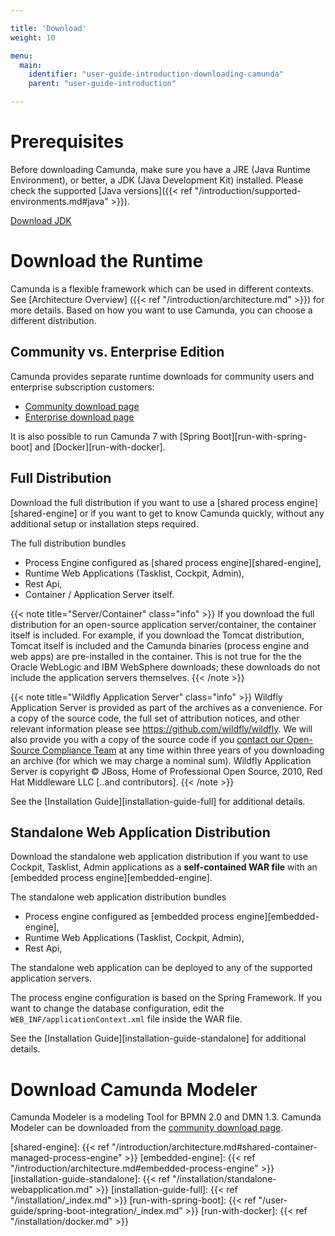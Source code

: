 ```yaml
---

title: 'Download'
weight: 10

menu:
  main:
    identifier: "user-guide-introduction-downloading-camunda"
    parent: "user-guide-introduction"

---
```



# Prerequisites

Before downloading Camunda, make sure you have a JRE (Java Runtime Environment), or better, a JDK
(Java Development Kit) installed. Please check the supported [Java versions]({{< ref "/introduction/supported-environments.md#java" >}}).

[Download JDK][get-jdk]


# Download the Runtime

Camunda is a flexible framework which can be used in different contexts. See [Architecture Overview]
({{< ref "/introduction/architecture.md" >}}) for more details. Based on how you want
to use Camunda, you can choose a different distribution.


## Community vs. Enterprise Edition

Camunda provides separate runtime downloads for community users and enterprise subscription customers:

* [Community download page][community-download-page]
* [Enterprise download page][enterprise-download-page]

It is also possible to run Camunda 7 with [Spring Boot][run-with-spring-boot] and [Docker][run-with-docker].


## Full Distribution

Download the full distribution if you want to use a [shared process engine][shared-engine] or if you
want to get to know Camunda quickly, without any additional setup or installation steps required.

The full distribution bundles

* Process Engine configured as [shared process engine][shared-engine],
* Runtime Web Applications (Tasklist, Cockpit, Admin),
* Rest Api,
* Container / Application Server itself.

{{< note title="Server/Container" class="info" >}}
  If you download the full distribution for an open-source application
  server/container, the container itself is included. For example, if you download the Tomcat
  distribution, Tomcat itself is included and the Camunda binaries (process engine and
  web apps) are pre-installed in the container. This is not true for the the Oracle WebLogic
  and IBM WebSphere downloads; these downloads do not include the application servers themselves.
{{< /note >}}

{{< note title="Wildfly Application Server" class="info" >}}
  Wildfly Application Server is provided as part of the archives as a convenience. For a copy of the source code, the full set of attribution notices, and other relevant information please see https://github.com/wildfly/wildfly. We will also provide you with a copy of the source code if you [contact our Open-Source Compliance Team](https://docs.camunda.org/manual/latest/introduction/licenses/#contact) at any time within three years of you downloading an archive (for which we may charge a nominal sum). Wildfly Application Server is copyright © JBoss, Home of Professional Open Source, 2010, Red Hat Middleware LLC [..and contributors].
{{< /note >}}

See the [Installation Guide][installation-guide-full] for additional details.


## Standalone Web Application Distribution

Download the standalone web application distribution if you want to use Cockpit, Tasklist, Admin
applications as a **self-contained WAR file** with an [embedded process engine][embedded-engine].

The standalone web application distribution bundles

* Process engine configured as [embedded process engine][embedded-engine],
* Runtime Web Applications (Tasklist, Cockpit, Admin),
* Rest Api,

The standalone web application can be deployed to any of the supported application servers.

The process engine configuration is based on the Spring Framework. If you want to change the
database configuration, edit the `WEB_INF/applicationContext.xml` file inside the WAR file.

See the [Installation Guide][installation-guide-standalone] for additional details.


# Download Camunda Modeler

Camunda Modeler is a modeling Tool for BPMN 2.0 and DMN 1.3. Camunda Modeler can be downloaded
from the [community download page][community-download-page].



[get-jdk]: https://www.oracle.com/technetwork/java/javase/downloads/index.html
[community-download-page]: https://camunda.com/download-camunda-7/
[enterprise-download-page]: /enterprise/download
[shared-engine]: {{< ref "/introduction/architecture.md#shared-container-managed-process-engine" >}}
[embedded-engine]: {{< ref "/introduction/architecture.md#embedded-process-engine" >}}
[installation-guide-standalone]: {{< ref "/installation/standalone-webapplication.md" >}}
[installation-guide-full]: {{< ref "/installation/_index.md" >}}
[run-with-spring-boot]: {{< ref "/user-guide/spring-boot-integration/_index.md" >}}
[run-with-docker]: {{< ref "/installation/docker.md" >}}
